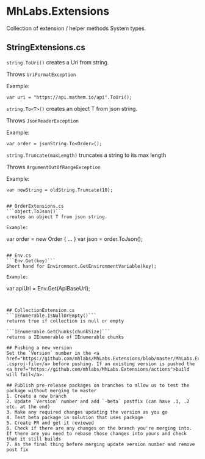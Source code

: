 # MhLabs.Extensions

Collection of extension / helper methods System types.

## StringExtensions.cs
```string.ToUri()```
creates a Uri from string.

Throws `UriFormatException`

Example:
```
var uri = "https://api.mathem.io/api".ToUri();
```

```string.To<T>()```
creates an object T from json string.

Throws `JsonReaderException`

Example:
```
var order = jsonString.To<Order>();
```

```string.Truncate(maxLength)```
truncates a string to its max length

Throws `ArgumentOutOfRangeException`

Example:
```
var newString = oldString.Truncate(10);


## OrderExtensions.cs
```object.ToJson()```
creates an object T from json string.

Example:
```
var order = new Order { ... }
var json = order.ToJson();
```

## Env.cs
```Env.Get(key)```
Short hand for Environment.GetEnvironmentVariable(key);

Example:
```
var apiUrl = Env.Get(ApiBaseUrl);
```


## CollectionExtension.cs
```IEnumerable.IsNullOrEmpty()```
returns true if collection is null or empty

```IEnumerable.GetChunks(chunkSize)```
returns a IEnumerable of IEnumerable chunks

## Pushing a new version
Set the `Version` number in the <a href="https://github.com/mhlabs/MhLabs.Extensions/blob/master/MhLabs.Extensions/MhLabs.Extensions.csproj"> .csproj-file</a> before pushing. If an existing version is pushed the <a href="https://github.com/mhlabs/MhLabs.Extensions/actions">build will fail</a>.

## Publish pre-release packages on branches to allow us to test the package without merging to master
1. Create a new branch
2. Update `Version` number and add `-beta` postfix (can have .1, .2 etc. at the end)
3. Make any required changes updating the version as you go
4. Test beta package in solution that uses package
5. Create PR and get it reviewed
6. Check if there are any changes on the branch you're merging into. If there are you need to rebase those changes into yours and check that it still builds
7. As the final thing before merging update version number and remove post fix
